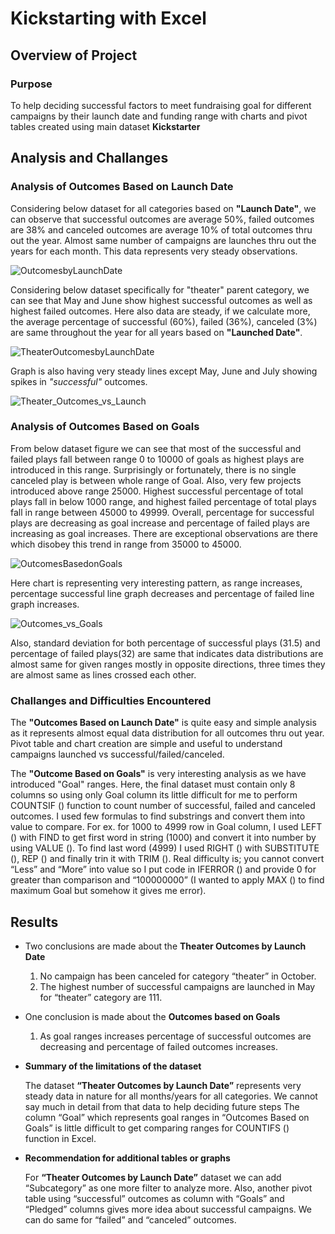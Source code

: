 # Kickstarting with Excel
## Overview of Project
### Purpose

To help deciding successful factors to meet fundraising goal for different campaigns by their launch date and funding range with charts and pivot tables created using main dataset **Kickstarter**

## Analysis and Challanges
### Analysis of Outcomes Based on Launch Date

Considering below dataset for all categories based on **"Launch Date"**, we can observe that successful outcomes are average 50%, failed outcomes are 38% and canceled outcomes are average 10% of total outcomes thru out the year. Almost same number of campaigns are launches thru out the years for each month. This data represents very steady observations. 

![OutcomesbyLaunchDate](https://user-images.githubusercontent.com/107717882/174674129-dda919df-7356-4680-a2e6-a6bf8ab51e4c.png)

Considering below dataset specifically for "theater" parent category, we can see that May and June show highest successful outcomes as well as highest failed outcomes. Here also data are steady, if we calculate more, the average percentage of successful (60%), failed (36%), canceled (3%) are same throughout the year for all years based on **"Launched Date"**.

![TheaterOutcomesbyLaunchDate](https://user-images.githubusercontent.com/107717882/174674320-af34d2b9-46bf-428e-a284-9b4a428676c0.png)

Graph is also having very steady lines except May, June and July showing spikes in *"successful"* outcomes. 

![Theater_Outcomes_vs_Launch ](https://user-images.githubusercontent.com/107717882/174674733-7ca151b1-8e10-4673-bb17-7927a70a6e4e.png)

### Analysis of Outcomes Based on Goals
From below dataset figure we can see that most of the successful and failed plays fall between range 0 to 10000 of goals as highest plays are introduced in this range. Surprisingly or fortunately, there is no single canceled play is between whole range of Goal.  Also, very few projects introduced above range 25000. Highest successful percentage of total plays fall in below 1000 range, and highest failed percentage of total plays fall in range between 45000 to 49999. Overall, percentage for successful plays are decreasing as goal increase and percentage of failed plays are increasing as goal increases. There are exceptional observations are there which disobey this trend in range from 35000 to 45000. 

![OutcomesBasedonGoals](https://user-images.githubusercontent.com/107717882/174674789-38c633b7-441a-497b-9c8c-e06c1c254428.png)

Here chart is representing very interesting pattern, as range increases, percentage successful line graph decreases and percentage of failed line graph increases.

![Outcomes_vs_Goals](https://user-images.githubusercontent.com/107717882/174674851-cc0f92a2-2918-42dd-8114-8f8ff53f5496.png)

Also, standard deviation for both percentage of successful plays (31.5) and percentage of failed plays(32) are same that indicates data distributions are almost same for given ranges mostly in opposite directions, three times they are almost same as lines crossed each other. 

### Challanges and Difficulties Encountered

The **"Outcomes Based on Launch Date"** is quite easy and simple analysis as it represents almost equal data distribution for all outcomes thru out year. Pivot table and chart creation are simple and useful to understand campaigns launched vs successful/failed/canceled.

The **"Outcome Based on Goals"** is very interesting analysis as we have introduced "Goal" ranges. Here, the final dataset must contain only 8 columns so using only Goal column its little difficult for me to perform COUNTSIF () function to count number of successful, failed and canceled outcomes. I used few formulas to find substrings and convert them into value to compare. For ex. for 1000 to 4999 row in Goal column, I used LEFT () with FIND to get first word in string (1000) and convert it into number by using VALUE (). To find last word (4999) I used RIGHT () with SUBSTITUTE (), REP () and finally trin it with TRIM ().
Real difficulty is; you cannot convert “Less” and “More” into value so I put code in IFERROR () and provide 0 for greater than comparison and “100000000” (I wanted to apply MAX () to find maximum Goal but somehow it gives me error).

## Results
- Two conclusions are made about the **Theater Outcomes by Launch Date**
  1.	No campaign has been canceled for category “theater” in October.
  2.	The highest number of successful campaigns are launched in May for “theater” category are 111. 
- One conclusion is made about the **Outcomes based on Goals**
  1.	As goal ranges increases percentage of successful outcomes are decreasing and percentage of failed outcomes increases.

- **Summary of the limitations of the dataset**

  The dataset **“Theater Outcomes by Launch Date”** represents very steady data in nature for all months/years for all categories. We cannot say much in detail from that data to help deciding future steps
The column “Goal” which represents goal ranges in “Outcomes Based on Goals” is little difficult to get comparing ranges for COUNTIFS () function in Excel.  

- **Recommendation for additional tables or graphs**

  For **“Theater Outcomes by Launch Date”** dataset we can add “Subcategory” as one more filter to analyze more. Also, another pivot table using “successful” outcomes as   column with “Goals” and “Pledged” columns gives more idea about successful campaigns. We can do same for “failed” and “canceled” outcomes.















